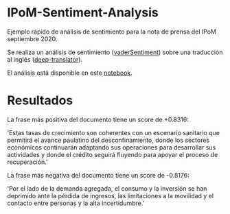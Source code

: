 # IPoM-Sentiment-Analysis
Ejemplo rápido de análisis de sentimiento para la nota de prensa del IPoM septiembre 2020.

Se realiza un análisis de sentimiento ([vaderSentiment](https://github.com/cjhutto/vaderSentiment)) sobre una traducción al inglés ([deep-translator](https://github.com/nidhaloff/deep-translator)).

El análisis está disponible en este [notebook](https://github.com/aastroza/IPoM-Sentiment-Analysis/blob/main/analisis-ejemplo.ipynb).

# Resultados

La frase más positiva del documento tiene un score de +0.8316:

'Estas tasas de crecimiento son coherentes con un escenario sanitario que permitirá el avance paulatino del desconfinamiento, donde los sectores económicos continuarán adaptando sus operaciones para desarrollar sus actividades y donde el crédito seguirá fluyendo para apoyar el proceso de recuperación.'

La frase más negativa del documento tiene un score de -0.8176:

'Por el lado de la demanda agregada, el consumo y la inversión se han deprimido ante la pérdida de ingresos, las limitaciones a la movilidad y el contacto entre personas y la alta incertidumbre.'


